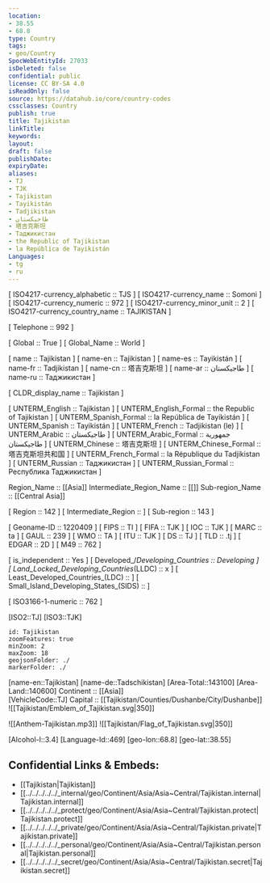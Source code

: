 ```yaml
---
location:
- 38.55
- 68.8
type: Country
tags:
- geo/Country
SpocWebEntityId: 27033
isDeleted: false
confidential: public
license: CC BY-SA 4.0
isReadOnly: false
source: https://datahub.io/core/country-codes
cssclasses: Country
publish: true
title: Tajikistan
linkTitle: 
keywords: 
layout: 
draft: false
publishDate: 
expiryDate: 
aliases:
- TJ
- TJK
- Tajikistan
- Tayikistán
- Tadjikistan
- طاجيكستان
- 塔吉克斯坦
- Таджикистан
- the Republic of Tajikistan
- la República de Tayikistán
Languages:
- tg
- ru
---
```



[	ISO4217-currency_alphabetic	 :: TJS ] 
[	ISO4217-currency_name	 :: Somoni ] 
[	ISO4217-currency_numeric	 :: 972 ] 
[	ISO4217-currency_minor_unit	 :: 2 ] 
[	ISO4217-currency_country_name	 :: TAJIKISTAN ] 

[	Telephone	 :: 992 ] 

[	Global	 :: True ] 
[	Global_Name	 :: World ] 

[	name	 :: Tajikistan ] 
[	name-en	 :: Tajikistan ] 
[	name-es	 :: Tayikistán ] 
[	name-fr	 :: Tadjikistan ] 
[	name-cn	 :: 塔吉克斯坦 ] 
[	name-ar	 :: طاجيكستان ] 
[	name-ru	 :: Таджикистан ] 

[	CLDR_display_name	 :: Tajikistan ] 

[	UNTERM_English	 :: Tajikistan ] 
[	UNTERM_English_Formal	 :: the Republic of Tajikistan ] 
[	UNTERM_Spanish_Formal	 :: la República de Tayikistán ] 
[	UNTERM_Spanish	 :: Tayikistán ] 
[	UNTERM_French	 :: Tadjikistan (le) ] 
[	UNTERM_Arabic	 :: طاجيكستان ] 
[	UNTERM_Arabic_Formal	 :: جمهورية طاجيكستان ] 
[	UNTERM_Chinese	 :: 塔吉克斯坦 ] 
[	UNTERM_Chinese_Formal	 :: 塔吉克斯坦共和国 ] 
[	UNTERM_French_Formal	 :: la République du Tadjikistan ] 
[	UNTERM_Russian	 :: Таджикистан ] 
[	UNTERM_Russian_Formal	 :: Республика Таджикистан ] 

Region_Name ::  [[Asia]] 
Intermediate_Region_Name ::  [[]] 
Sub-region_Name ::  [[Central Asia]]  

[	Region	 :: 142 ] 
[	Intermediate_Region	 ::  ] 
[	Sub-region	 :: 143 ] 

[	Geoname-ID	 :: 1220409 ] 
[	FIPS	 :: TI ] 
[	FIFA	 :: TJK ] 
[	IOC	 :: TJK ] 
[	MARC	 :: ta ] 
[	GAUL	 :: 239 ] 
[	WMO	 :: TA ] 
[	ITU	 :: TJK ] 
[	DS	 :: TJ ] 
[	TLD	 :: .tj ] 
[	EDGAR	 :: 2D ] 
[	M49	 :: 762 ] 

[	is_independent	 :: Yes ] 
[	Developed_/_Developing_Countries	 :: Developing ] 
[	Land_Locked_Developing_Countries_(LLDC)	 :: x ] 
[	Least_Developed_Countries_(LDC)	 ::  ] 
[	Small_Island_Developing_States_(SIDS)	 ::  ] 

[	ISO3166-1-numeric	 :: 762 ] 



[ISO2::TJ] 
[ISO3::TJK] 
```leaflet
id: Tajikistan
zoomFeatures: true 
minZoom: 2 
maxZoom: 18
geojsonFolder: ./
markerFolder: ./
```

[name-en::Tajikistan] 
[name-de::Tadschikistan] 
[Area-Total::143100] 
[Area-Land::140600] 
Continent :: [[Asia]]  
[VehicleCode::TJ] 
Capital :: [[Tajikistan/Counties/Dushanbe/City/Dushanbe]]  
![[Tajikistan/Emblem_of_Tajikistan.svg|350]]  

![[Anthem-Tajikistan.mp3]] 
![[Tajikistan/Flag_of_Tajikistan.svg|350]]  

[Alcohol-l::3.4] 
[Language-Id::469] 
[geo-lon::68.8] 
[geo-lat::38.55] 



## Confidential Links & Embeds: 
- [[Tajikistan|Tajikistan]]  
- [[../../../../../_internal/geo/Continent/Asia/Asia~Central/Tajikistan.internal|Tajikistan.internal]]  
- [[../../../../../_protect/geo/Continent/Asia/Asia~Central/Tajikistan.protect|Tajikistan.protect]] 
- [[../../../../../_private/geo/Continent/Asia/Asia~Central/Tajikistan.private|Tajikistan.private]] 
- [[../../../../../_personal/geo/Continent/Asia/Asia~Central/Tajikistan.personal|Tajikistan.personal]] 
- [[../../../../../_secret/geo/Continent/Asia/Asia~Central/Tajikistan.secret|Tajikistan.secret]] 
